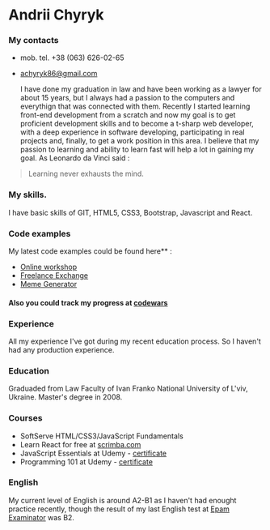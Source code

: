 #  **Andrii Chyryk**
 
### **My contacts**
 - mob. tel. +38 (063) 626-02-65 
 - achyryk86@gmail.com

	I have done my graduation in law and have been working as a lawyer for about 15 years, but I always had a passion to the computers and everythign that was connected with them. 
Recently I started learning front-end development from a scratch and now my goal is to get proficient development skills and to become a t-sharp web developer, 
with a deep experience in software developing, participating in real projects and, finally, to get a work position in this area.
I believe that my passion to learning and ability to learn fast will help a lot in gaining my goal. 
As Leonardo da Vinci said :

> Learning never exhausts the mind.

### **My skills.** 
I have basic skills of GIT, HTML5, CSS3, Bootstrap, Javascript and React.

### **Code examples**
My latest code examples could be found here** :
 - [Online workshop](https://github.com/coinlawyer/WorkShops) 
 - [Freelance Exchange](https://github.com/coinlawyer/freelanceExchange)
 - [Meme Generator](https://github.com/coinlawyer/MemeGenerator)

#### Also you could track my progress at [codewars](https://www.codewars.com/users/coinlawyer)

### **Experience** 
All my experience I've got during my recent education process. So I haven't had any production experience. 

### **Education**
Graduaded from Law Faculty of Ivan Franko National University of L'viv, Ukraine. Master's degree in 2008. 

### **Courses**
 - SoftServe HTML/CSS3/JavaScript Fundamentals 
 - Learn React for free at [scrimba.com](https://scrimba.com/g/glearnreact) 
 - JavaScript Essentials at Udemy - [certificate](https://www.udemy.com/certificate/UC-YAN2HIYR/) 
 - Programming 101 at Udemy - [certificate](https://www.udemy.com/certificate/UC-a774d6d5-4a3e-4593-a0d9-d980230d697e/)

### **English** 
My current level of English is around A2-B1 as I haven't had enought practice recently, though the result of my last English test at [Epam Examinator](https://examinator.lab.epam.com/) was B2.